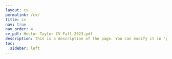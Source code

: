 ```yaml
---
layout: cv
permalink: /cv/
title: cv
nav: true
nav_order: 4
cv_pdf: Hector Taylor CV Fall 2023.pdf
description: This is a description of the page. You can modify it in 'pages/_cv.md'. You can also change or remove the top pdf download button.
toc:
  sidebar: left
---
```

